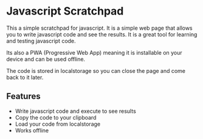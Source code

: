 # Javascript Scratchpad

This a simple scratchpad for javascript. It is a simple web page that allows you to write javascript code and see the results. It is a great tool for learning and testing javascript code.

Its also a PWA (Progressive Web App) meaning it is installable on your device and can be used offline.

The code is stored in localstorage so you can close the page and come back to it later.

## Features

- Write javascript code and execute to see results
- Copy the code to your clipboard
- Load your code from localstorage
- Works offline